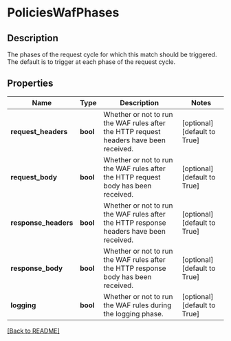 # PoliciesWafPhases

## Description

The phases of the request cycle for which this match should be triggered. The default is to trigger at each phase of the  request cycle.


## Properties

Name | Type | Description | Notes
------------ | ------------- | ------------- | -------------
**request_headers** | **bool** | Whether or not to run the WAF rules after the HTTP request  headers have been received.  | [optional] [default to True]
**request_body** | **bool** | Whether or not to run the WAF rules after the HTTP request body has been received.  | [optional] [default to True]
**response_headers** | **bool** | Whether or not to run the WAF rules after the HTTP response headers have been received.  | [optional] [default to True]
**response_body** | **bool** | Whether or not to run the WAF rules after the HTTP response body has been received.  | [optional] [default to True]
**logging** | **bool** | Whether or not to run the WAF rules during the logging phase.  | [optional] [default to True]

[[Back to README]](../README.md)



